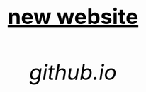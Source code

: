 <html>
<head>
	<title>f.s.</title>
</head>



<body background="![istockphoto-1448167345-1024x1024](https://github.com/bulbuwad/github.io./assets/168969318/6f25c557-83fa-43a7-a965-455ea34edc16)">		
<center><h1><font size="120"><font color="black"><u>new website</u></p></h1></center>
		<center><h6><font size="10"><font color="black"><p>github.io</p></h6></center>
</body>
</html>
